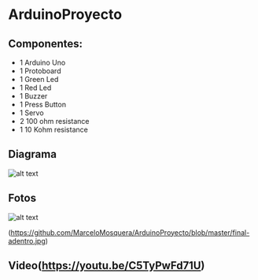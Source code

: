 # ArduinoProyecto

## Componentes:

- 1 Arduino Uno
- 1 Protoboard
- 1 Green Led 
- 1 Red Led
- 1 Buzzer 
- 1 Press Button
- 1 Servo
- 2 100 ohm resistance
- 1 10 Kohm resistance

## Diagrama

![alt text](https://github.com/MarceloMosquera/ArduinoProyecto/blob/master/diagrama.png)

## Fotos

![alt text](https://github.com/MarceloMosquera/ArduinoProyecto/blob/master/final-afuera.jpg)

(https://github.com/MarceloMosquera/ArduinoProyecto/blob/master/final-adentro.jpg)

## Video(https://youtu.be/C5TyPwFd71U)